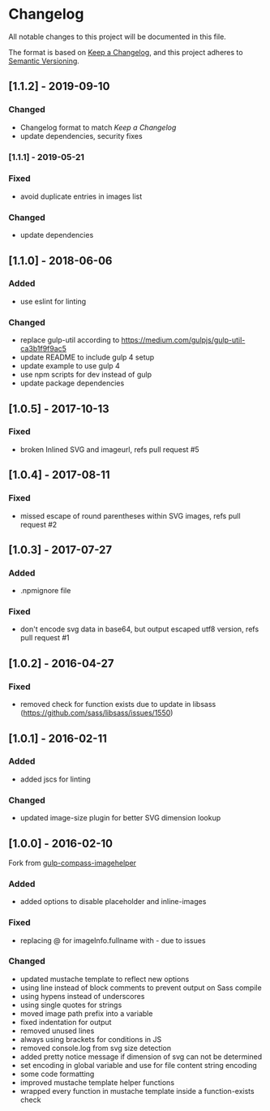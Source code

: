 # Changelog
All notable changes to this project will be documented in this file.

The format is based on [Keep a Changelog](https://keepachangelog.com/en/1.0.0/),
and this project adheres to [Semantic Versioning](https://semver.org/spec/v2.0.0.html).

## [1.1.2] - 2019-09-10
### Changed
- Changelog format to match _Keep a Changelog_
- update dependencies, security fixes

### [1.1.1] - 2019-05-21
### Fixed
- avoid duplicate entries in images list

### Changed
- update dependencies

## [1.1.0] - 2018-06-06
### Added
- use eslint for linting

### Changed
- replace gulp-util according to https://medium.com/gulpjs/gulp-util-ca3b1f9f9ac5
- update README to include gulp 4 setup
- update example to use gulp 4
- use npm scripts for dev instead of gulp
- update package dependencies

## [1.0.5] - 2017-10-13
### Fixed
- broken Inlined SVG and imageurl, refs pull request #5

## [1.0.4] - 2017-08-11
### Fixed
- missed escape of round parentheses within SVG images, refs pull request #2

## [1.0.3] - 2017-07-27
### Added
- .npmignore file

### Fixed
- don't encode svg data in base64, but output escaped utf8 version, refs pull request #1

## [1.0.2] - 2016-04-27
### Fixed
- removed check for function exists due to update in libsass (https://github.com/sass/libsass/issues/1550)

## [1.0.1] - 2016-02-11
### Added
- added jscs for linting

### Changed
- updated image-size plugin for better SVG dimension lookup

## [1.0.0] - 2016-02-10

Fork from [gulp-compass-imagehelper](https://github.com/phlppschrr/gulp-compass-imagehelper)

### Added
- added options to disable placeholder and inline-images

### Fixed
- replacing @ for imageInfo.fullname with - due to issues

### Changed
- updated mustache template to reflect new options
- using line instead of block comments to prevent output on Sass compile
- using hypens instead of underscores
- using single quotes for strings
- moved image path prefix into a variable
- fixed indentation for output
- removed unused lines
- always using brackets for conditions in JS
- removed console.log from svg size detection
- added pretty notice message if dimension of svg can not be determined
- set encoding in global variable and use for file content string encoding
- some code formatting
- improved mustache template helper functions
- wrapped every function in mustache template inside a function-exists check
